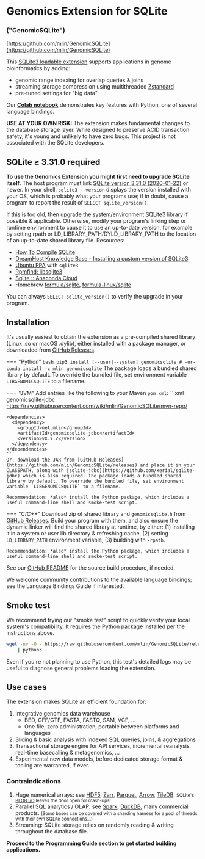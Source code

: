 # Genomics Extension for SQLite

### ("GenomicSQLite")

[https://github.com/mlin/GenomicSQLite](https://github.com/mlin/GenomicSQLite)

This [SQLite3 loadable extension](https://www.sqlite.org/loadext.html) supports applications in genome bioinformatics by adding:

* genomic range indexing for overlap queries & joins
* streaming storage compression using multithreaded [Zstandard](https://facebook.github.io/zstd/)
* pre-tuned settings for "big data"

Our **[Colab notebook](https://colab.research.google.com/drive/1JaNCtyDoigH1AuEdrgqQp_qyzQ7OaAXH?usp=sharing)** demonstrates key features with Python, one of several language bindings.

**USE AT YOUR OWN RISK:** The extension makes fundamental changes to the database storage layer. While designed to preserve ACID transaction safety, it's young and unlikely to have zero bugs. This project is not associated with the SQLite developers.

## SQLite &ge; 3.31.0 required

**To use the Genomics Extension you might first need to upgrade SQLite itself.** The host program must link [SQLite version 3.31.0 (2020-01-22)](https://www.sqlite.org/releaselog/3_31_0.html) or newer. In your shell, `sqlite3 --version` displays the version installed with your OS, which is probably what your programs use; if in doubt, cause a program to report the result of `SELECT sqlite_version()`.

If this is too old, then upgrade the system/environment SQLite3 library if possible & applicable. Otherwise, modify your program's linking step or runtime environment to cause it to use an up-to-date version, for example by setting rpath or LD_LIBRARY_PATH/DYLD_LIBRARY_PATH to the location of an up-to-date shared library file. Resources:

* [How To Compile SQLite](https://www.sqlite.org/howtocompile.html)
* [DreamHost Knowledge Base - Installing a custom version of SQLite3](https://help.dreamhost.com/hc/en-us/articles/360028047592-Installing-a-custom-version-of-SQLite3)
* [Ubuntu PPA](https://launchpad.net/~dqlite/+archive/ubuntu/stable) with `sqlite3`
* [Rpmfind: libsqlite3](https://rpmfind.net/linux/rpm2html/search.php?query=libsqlite3&submit=Search+...&system=&arch=)
* [Sqlite :: Anaconda Cloud](https://anaconda.org/anaconda/sqlite)
* Homebrew [formula/sqlite](https://formulae.brew.sh/formula/sqlite), [formula-linux/sqlite](https://formulae.brew.sh/formula-linux/sqlite)

You can always `SELECT sqlite_version()` to verify the upgrade in your program.

## Installation

It's usually easiest to obtain the extension as a pre-compiled shared library (Linux .so or macOS .dylib), either installed with a package manager, or downloaded from [GitHub Releases](https://github.com/mlin/GenomicSQLite/releases).

=== "Python"
    ``` bash
    pip3 install [--user|--system] genomicsqlite
    # -or-
    conda install -c mlin genomicsqlite
    ```
    The package loads a bundled shared library by default. To override the bundled file, set environment variable `LIBGENOMICSQLITE` to a filename.

=== "JVM"
    Add entries like the following to your Maven `pom.xml`:
    ```xml
    <repositories>
      <repository>
        <id>genomicsqlite-jdbc</id>
        <url>https://raw.githubusercontent.com/wiki/mlin/GenomicSQLite/mvn-repo/</url>
      </repository>
    </repositories>

    <dependencies>
      <dependency>
        <groupId>net.mlin</groupId>
        <artifactId>genomicsqlite-jdbc</artifactId>
        <version>vX.Y.Z</version>
      </dependency>
    </dependencies>
    ```
    Or, download the JAR from [GitHub Releases](https://github.com/mlin/GenomicSQLite/releases) and place it in your CLASSPATH, along with [sqlite-jdbc](https://github.com/xerial/sqlite-jdbc) which is also required. The package loads a bundled shared library by default. To override the bundled file, set environment variable `LIBGENOMICSQLITE` to a filename.

    Recommendation: *also* install the Python package, which includes a useful command-line shell and smoke-test script.

=== "C/C++"
    Download zip of shared library and `genomicsqlite.h` from [GitHub Releases](https://github.com/mlin/GenomicSQLite/releases). Build your program with them, and also ensure the dynamic linker will find the shared library at runtime, by either: (1) installing it in a system or user lib directory & refreshing cache, (2) setting `LD_LIBRARY_PATH` environment variable, (3) building with `-rpath`.

    Recommendation: *also* install the Python package, which includes a useful command-line shell and smoke-test script.

See our [GitHub README](https://github.com/mlin/GenomicSQLite) for the source build procedure, if needed.

We welcome community contributions to the available language bindings; see the Language Bindings Guide if interested.

## Smoke test

We recommend trying our "smoke test" script to quickly verify your local system's compatibility. It requires the Python package installed per the instructions above.

```bash
wget -nv -O - https://raw.githubusercontent.com/mlin/GenomicSQLite/release/test/genomicsqlite_smoke_test.py \
    | python3 -
```

Even if you're not planning to use Python, this test's detailed logs may be useful to diagnose general problems loading the extension.

## Use cases

The extension makes SQLite an efficient foundation for:

1. Integrative genomics data warehouse
    * BED, GFF/GTF, FASTA, FASTQ, SAM, VCF, ...
    * One file, zero administration, portable between platforms and languages
2. Slicing & basic analysis with indexed SQL queries, joins, & aggregations
3. Transactional storage engine for API services, incremental reanalysis, real-time basecalling & metagenomics, ...
4. Experimental new data models, before dedicated storage format & tooling are warranted, if ever.

### Contraindications

1. Huge numerical arrays: see [HDF5](https://www.hdfgroup.org/solutions/hdf5/), [Zarr](https://zarr.readthedocs.io/en/stable/), [Parquet](https://parquet.apache.org/), [Arrow](https://arrow.apache.org/), [TileDB](https://github.com/TileDB-Inc/TileDB). <small>SQLite's [BLOB I/O](https://www.sqlite.org/c3ref/blob_open.html) leaves the door open for mash-ups!</small>
2. Parallel SQL analytics / OLAP: see [Spark](https://spark.apache.org/), [DuckDB](https://duckdb.org/), many commercial products. <small>(Some bases can be covered with a sharding harness for a pool of threads with their own SQLite connections...)</small>
3. Streaming: SQLite storage relies on randomly reading & writing throughout the database file.

**Proceed to the Programming Guide section to get started building applications.**
